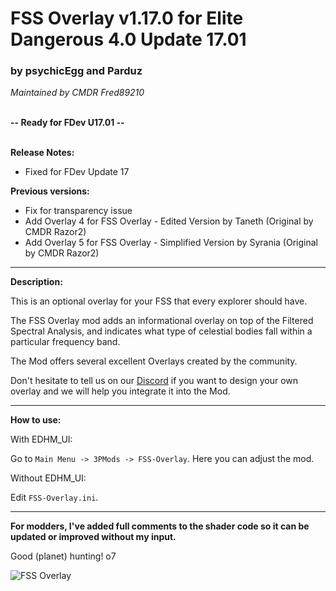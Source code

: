 # FSS Overlay v1.17.0 for Elite Dangerous 4.0 Update 17.01

### by psychicEgg and Parduz
*Maintained by CMDR Fred89210*<br><br>

**-- Ready for FDev U17.01 --**<br><br>

**Release Notes:**
- Fixed for FDev Update 17

**Previous versions:**
- Fix for transparency issue
- Add Overlay 4 for FSS Overlay - Edited Version by Taneth (Original by CMDR Razor2)
- Add Overlay 5 for FSS Overlay - Simplified Version by Syrania (Original by CMDR Razor2)

-------------------------------------------------------------------------

**Description:**

This is an optional overlay for your FSS that every explorer should have.

The FSS Overlay mod adds an informational overlay on top of the Filtered Spectral Analysis, and indicates what type of celestial bodies fall within a particular frequency band.<br>

The Mod offers several excellent Overlays created by the community.

Don't hesitate to tell us on our [Discord](https://discord.gg/MtBszksjMr) if you want to design your own overlay and we will help you integrate it into the Mod.<br>

-------------------------------------------------------------------------

**How to use:**

With EDHM_UI:

Go to `Main Menu -> 3PMods -> FSS-Overlay`. Here you can adjust the mod.

Without EDHM_UI:

Edit `FSS-Overlay.ini`.

-------------------------------------------------------------------------

**For modders, I've added full comments to the shader code so it can be updated or improved without my input.**

Good (planet) hunting! o7<br>

![FSS Overlay](https://github.com/psychicEgg/EDHM/raw/main/Odyssey/3rdPartyMods/FSS-Overlay/FSS-Overlay-v1.3.png?raw=true)
